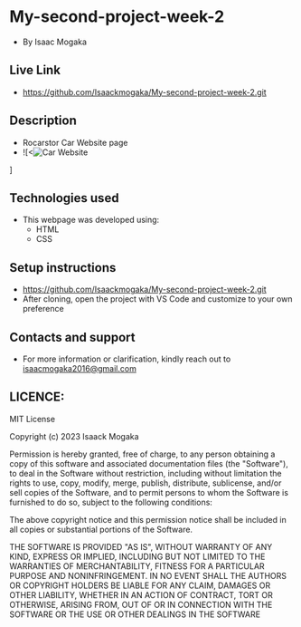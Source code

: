 # My-second-project-week-2
- By Isaac Mogaka
## Live Link
- https://github.com/Isaackmogaka/My-second-project-week-2.git
## Description
- Rocarstor Car Website page
- ![<![Car Website](https://github.com/Isaackmogaka/My-second-project-week-2/assets/132668097/8d15b2f3-7a38-4a9e-a0bc-c86fd09029d7)
>
]
## Technologies used 
- This webpage was developed using:
   - HTML
   - CSS
## Setup instructions
- https://github.com/Isaackmogaka/My-second-project-week-2.git
- After cloning, open the project with VS Code and customize to your own     preference
## Contacts and support
- For more information or clarification, kindly reach out to isaacmogaka2016@gmail.com
## LICENCE:

MIT License

Copyright (c) 2023 Isaack Mogaka

Permission is hereby granted, free of charge, to any person obtaining a copy
of this software and associated documentation files (the "Software"), to deal
in the Software without restriction, including without limitation the rights
to use, copy, modify, merge, publish, distribute, sublicense, and/or sell
copies of the Software, and to permit persons to whom the Software is
furnished to do so, subject to the following conditions:

The above copyright notice and this permission notice shall be included in all
copies or substantial portions of the Software.

THE SOFTWARE IS PROVIDED "AS IS", WITHOUT WARRANTY OF ANY KIND, EXPRESS OR
IMPLIED, INCLUDING BUT NOT LIMITED TO THE WARRANTIES OF MERCHANTABILITY,
FITNESS FOR A PARTICULAR PURPOSE AND NONINFRINGEMENT. IN NO EVENT SHALL THE
AUTHORS OR COPYRIGHT HOLDERS BE LIABLE FOR ANY CLAIM, DAMAGES OR OTHER
LIABILITY, WHETHER IN AN ACTION OF CONTRACT, TORT OR OTHERWISE, ARISING FROM,
OUT OF OR IN CONNECTION WITH THE SOFTWARE OR THE USE OR OTHER DEALINGS IN THE
SOFTWARE
